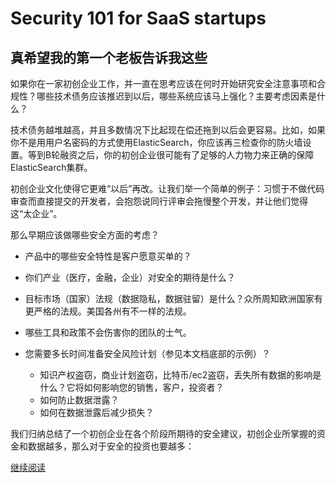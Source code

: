 # Security 101 for SaaS startups

## 真希望我的第一个老板告诉我这些

如果你在一家初创企业工作，并一直在思考应该在何时开始研究安全注意事项和合规性？哪些技术债务应该推迟到以后，哪些系统应该马上强化？主要考虑因素是什么？

技术债务越堆越高，并且多数情况下比起现在偿还拖到以后会更容易。比如，如果你不是用用户名密码的方式使用ElasticSearch，你应该再三检查你的防火墙设置。等到B轮融资之后，你的初创企业很可能有了足够的人力物力来正确的保障ElasticSearch集群。

初创企业文化使得它更难“以后”再改。让我们举一个简单的例子：习惯于不做代码审查而直接提交的开发者，会抱怨说同行评审会拖慢整个开发，并让他们觉得这“太企业”。

那么早期应该做哪些安全方面的考虑？

* 产品中的哪些安全特性是客户愿意买单的？

* 你们产业（医疗，金融，企业）对安全的期待是什么？

* 目标市场（国家）法规（数据隐私，数据驻留）是什么？众所周知欧洲国家有更严格的法规。美国各州有不一样的法规。

* 哪些工具和政策不会伤害你的团队的士气。

* 您需要多长时间准备安全风险计划（参见本文档底部的示例）？
  
  * 知识产权盗窃，商业计划盗窃，比特币/ec2盗窃，丢失所有数据的影响是什么？它将如何影响您的销售，客户，投资者？
  * 如何防止数据泄露？
  * 如何在数据泄露后减少损失？


我们归纳总结了一个初创企业在各个阶段所期待的安全建议，初创企业所掌握的资金和数据越多，那么对于安全的投资也要越多：

[继续阅读](https://github.com/forter/security-101-for-saas-startups/blob/chinese/security.md)
